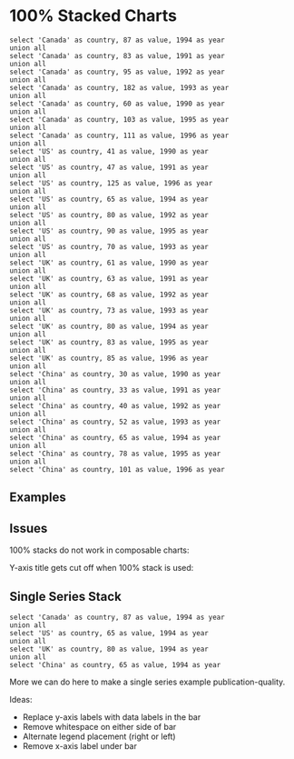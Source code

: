 # 100% Stacked Charts

```simpler_bar_unordered
select 'Canada' as country, 87 as value, 1994 as year
union all
select 'Canada' as country, 83 as value, 1991 as year
union all
select 'Canada' as country, 95 as value, 1992 as year
union all
select 'Canada' as country, 182 as value, 1993 as year
union all
select 'Canada' as country, 60 as value, 1990 as year
union all
select 'Canada' as country, 103 as value, 1995 as year
union all
select 'Canada' as country, 111 as value, 1996 as year
union all
select 'US' as country, 41 as value, 1990 as year
union all
select 'US' as country, 47 as value, 1991 as year
union all
select 'US' as country, 125 as value, 1996 as year
union all
select 'US' as country, 65 as value, 1994 as year
union all
select 'US' as country, 80 as value, 1992 as year
union all
select 'US' as country, 90 as value, 1995 as year
union all
select 'US' as country, 70 as value, 1993 as year
union all
select 'UK' as country, 61 as value, 1990 as year
union all
select 'UK' as country, 63 as value, 1991 as year
union all
select 'UK' as country, 68 as value, 1992 as year
union all
select 'UK' as country, 73 as value, 1993 as year
union all
select 'UK' as country, 80 as value, 1994 as year
union all
select 'UK' as country, 83 as value, 1995 as year
union all
select 'UK' as country, 85 as value, 1996 as year
union all
select 'China' as country, 30 as value, 1990 as year
union all
select 'China' as country, 33 as value, 1991 as year
union all
select 'China' as country, 40 as value, 1992 as year
union all
select 'China' as country, 52 as value, 1993 as year
union all
select 'China' as country, 65 as value, 1994 as year
union all
select 'China' as country, 78 as value, 1995 as year
union all
select 'China' as country, 101 as value, 1996 as year
```

## Examples

<BarChart data={data.simpler_bar_unordered} x=year y=value series=country type=stacked100/>

<BarChart swapXY=true xType=category data={data.simpler_bar_unordered} x=year y=value series=country type=stacked100 yAxisTitle=true/>


<AreaChart data={data.simpler_bar_unordered} x=year y=value series=country type=stacked100/>

## Issues
100% stacks do not work in composable charts:

<Chart data={simpler_bar_unordered} x=year y=value series=country >
    <Bar type=stacked100/>
</Chart>

Y-axis title gets cut off when 100% stack is used:
<BarChart xType=category data={data.simpler_bar_unordered} x=year y=value series=country type=stacked100 yAxisTitle=true/>


## Single Series Stack

```simpler_bar_oneyear
select 'Canada' as country, 87 as value, 1994 as year
union all
select 'US' as country, 65 as value, 1994 as year
union all
select 'UK' as country, 80 as value, 1994 as year
union all
select 'China' as country, 65 as value, 1994 as year

```

More we can do here to make a single series example publication-quality.

Ideas:
- Replace y-axis labels with data labels in the bar
- Remove whitespace on either side of bar
- Alternate legend placement (right or left)
- Remove x-axis label under bar

<BarChart 
    data={simpler_bar_oneyear} 
    x=year 
    y=value 
    series=country
    type=stacked100
    xAxisLabels=false
    yGridlines=false
/>